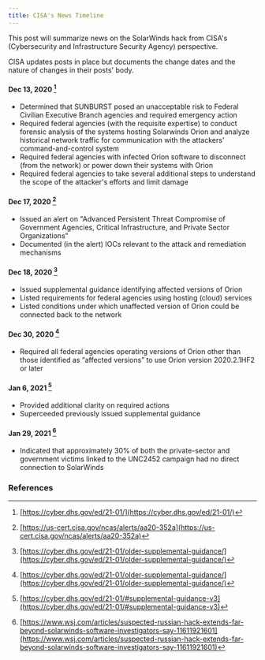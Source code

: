 ```yaml
---
title: CISA's News Timeline
---
```

This post will summarize news on the SolarWinds hack from CISA's (Cybersecurity and Infrastructure Security Agency) perspective.

CISA updates posts in place but documents the change dates and the nature of changes in their posts' body.

#### Dec 13, 2020 [^cisa20201213]
* Determined that SUNBURST posed an unacceptable risk to Federal Civilian Executive Branch agencies and required emergency action
* Required federal agencies (with the requisite expertise) to conduct forensic analysis of the systems hosting Solarwinds Orion and analyze historical network traffic for communication with the attackers' command-and-control system
* Required federal agencies with infected Orion software to disconnect (from the network) or power down their systems with Orion
* Required federal agencies to take several additional steps to understand the scope of the attacker's efforts and limit damage

#### Dec 17, 2020 [^cisa20201217]
* Issued an alert on "Advanced Persistent Threat Compromise of Government Agencies, Critical Infrastructure, and Private Sector Organizations"
* Documented (in the alert) IOCs relevant to the attack and remediation mechanisms

#### Dec 18, 2020 [^cisa20201218]
* Issued supplemental guidance identifying affected versions of Orion
* Listed requirements for federal agencies using hosting (cloud) services
* Listed conditions under which unaffected version of Orion could be connected back to the network

#### Dec 30, 2020 [^cisa20201218]
* Required all federal agencies operating versions of Orion other than those identified as “affected versions” to use Orion version 2020.2.1HF2 or later

#### Jan 6, 2021 [^cisa20210106]
* Provided additional clarity on required actions
* Superceeded previously issued supplemental guidance

#### Jan 29, 2021 [^wsj20210129]
* Indicated that approximately 30% of both the private-sector and government victims linked to the UNC2452 campaign had no direct connection to SolarWinds

### References
[^cisa20201213]: [https://cyber.dhs.gov/ed/21-01/](https://cyber.dhs.gov/ed/21-01/)
[^cisa20201217]: [https://us-cert.cisa.gov/ncas/alerts/aa20-352a](https://us-cert.cisa.gov/ncas/alerts/aa20-352a)
[^cisa20201218]: [https://cyber.dhs.gov/ed/21-01/older-supplemental-guidance/](https://cyber.dhs.gov/ed/21-01/older-supplemental-guidance/)
[^cisa20210106]: [https://cyber.dhs.gov/ed/21-01/#supplemental-guidance-v3](https://cyber.dhs.gov/ed/21-01/#supplemental-guidance-v3)
[^wsj20210129]: [https://www.wsj.com/articles/suspected-russian-hack-extends-far-beyond-solarwinds-software-investigators-say-11611921601](https://www.wsj.com/articles/suspected-russian-hack-extends-far-beyond-solarwinds-software-investigators-say-11611921601)
